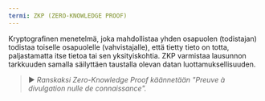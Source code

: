 ```yaml
---
termi: ZKP (ZERO-KNOWLEDGE PROOF)
---
```


Kryptografinen menetelmä, joka mahdollistaa yhden osapuolen (todistajan) todistaa toiselle osapuolelle (vahvistajalle), että tietty tieto on totta, paljastamatta itse tietoa tai sen yksityiskohtia. ZKP varmistaa lausunnon tarkkuuden samalla säilyttäen taustalla olevan datan luottamuksellisuuden.

> ► *Ranskaksi Zero-Knowledge Proof käännetään "Preuve à divulgation nulle de connaissance".*